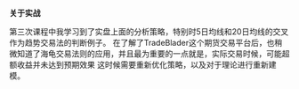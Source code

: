 **关于实战**

第三次课程中我学习到了实盘上面的分析策略，特别时5日均线和20日均线的交叉作为趋势交易法的判断例子。
在了解了TradeBlader这个期货交易平台后，也稍微知道了海龟交易法则的应用，并且最为重要的一点就是，实际交易时候，可能超额收益并未达到预期效果
这时候需要重新优化策略，以及对于理论进行重新建模。
